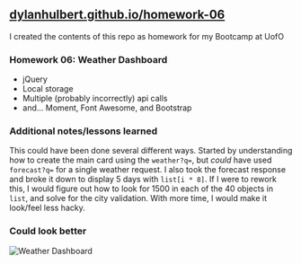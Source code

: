 ## [dylanhulbert.github.io/homework-06](https://dylanhulbert.github.io/homework-06)
I created the contents of this repo as homework for my Bootcamp at UofO
### Homework 06: Weather Dashboard
* jQuery
* Local storage
* Multiple (probably incorrectly) api calls
* and... Moment, Font Awesome, and Bootstrap
### Additional notes/lessons learned
This could have been done several different ways.  Started by understanding how to create the main card using the `weather?q=`, but *could* have used `forecast?q=` for a single weather request.  I also took the forecast response and broke it down to display 5 days with `list[i * 8]`.  If I were to rework this, I would figure out how to look for 1500 in each of the 40 objects in `list`, and solve for the city validation.  With more time, I would make it look/feel less hacky.
### Could look better
![Weather Dashboard](https://dylanhulbert.github.io/homework-06/assets/weather_dashboard.jpg)
